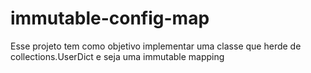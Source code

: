 # immutable-config-map
Esse projeto tem como objetivo implementar uma classe que herde de collections.UserDict e seja uma immutable mapping
